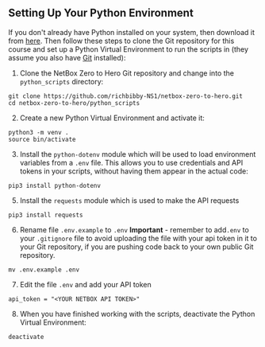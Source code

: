 ## Setting Up Your Python Environment
If you don't already have Python installed on your system, then download it from [here](https://www.python.org/downloads/). Then follow these steps to clone the Git repository for this course and set up a Python Virtual Environment to run the scripts in (they assume you also have [Git](https://github.com/git-guides/install-git) installed):

1. Clone the NetBox Zero to Hero Git repository and change into the `python_scripts` directory:
```
git clone https://github.com/richbibby-NS1/netbox-zero-to-hero.git
cd netbox-zero-to-hero/python_scripts
```

2. Create a new Python Virtual Environment and activate it: 
```
python3 -m venv .
source bin/activate
```
3. Install the `python-dotenv` module which will be used to load environment variables from a `.env` file. This allows you to use credentials and API tokens in your scripts, without having them appear in the actual code:
```
pip3 install python-dotenv
```
5. Install the `requests` module which is used to make the API requests
```
pip3 install requests
```   
6. Rename file `.env.example` to `.env` **Important** - remember to add`.env` to your `.gitignore` file to avoid uploading the file with your api token in it to your Git repository, if you are pushing code back to your own public Git repository. 
```
mv .env.example .env
```
7. Edit the file `.env` and add your API token
``` 
api_token = "<YOUR NETBOX API TOKEN>"
```
8. When you have finished working with the scripts, deactivate the Python Virtual Environment:
```
deactivate
```
